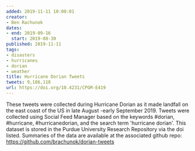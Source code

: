 ```yaml
---
added: 2019-11-11 10:00:01
creator:
- Ben Rachunok
dates:
- end: 2019-09-16
  start: 2019-08-30
published: 2019-11-11
tags:
- disasters
- hurricanes
- dorian
- weather
title: Hurricane Dorian Tweets
tweets: 9,186,118
url: https://doi.org/10.4231/CPGM-E419
---
```


These tweets were collected during Hurricane Dorian as it made landfall on the east coast of the US in late August -early September 2019. Tweets were collected using Social Feed Manager based on the keywords #dorian, #hurricane, #hurricanedorian, and the search term 'hurricane dorian'. This dataset is stored in the Purdue University Research Repository via the doi listed. Summaries of the data are available at  the associated github repo: https://github.com/brachunok/dorian-tweets
